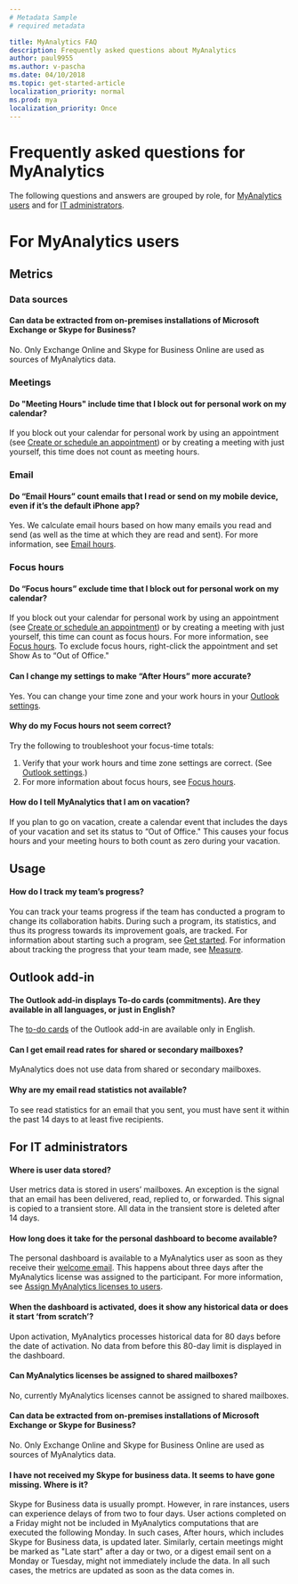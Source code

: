 ```yaml
---
# Metadata Sample
# required metadata

title: MyAnalytics FAQ
description: Frequently asked questions about MyAnalytics
author: paul9955
ms.author: v-pascha
ms.date: 04/10/2018
ms.topic: get-started-article
localization_priority: normal 
ms.prod: mya
localization_priority: Once
---
```


# Frequently asked questions for MyAnalytics

The following questions and answers are grouped by role, for [MyAnalytics users](MyA-faq.md#for-myanalytics-users) and for [IT administrators](MyA-faq.md#for-it-administrators).  

<!-- [Pending review from Parama]

## Privacy  
 
### Where does MyAnalytics get my data? 

We use email and calendar activity data that already exists in your Office 365 mailbox. MyAnalytics does not have a tracking software running on your computer 
 
### What data does MyAnalytics use and not use? 

#### MyAnalytics uses 

 * Email 
   * Metadata, including timestamp, sender, recipients, and read signal 
   * Statement that user makes in emails 
   * Actions of other users who receive your email, e.g. whether they have opened your email or not (in aggregate form to protect individual privacy) 
 * Calendar 
   * Type (meeting or appointment) 
   * Status (busy, free, out-of-office, tentative) 
   * Category 
   * Subject 
   * Duration 
   * Attendees 

#### MyAnalytics does not use 

 * Activity data on your computer, such as applications used and websites visited 
 * Email and calendar data from people outside of your organization 
 
### Who can see my data? 

Only you can see statistics and insights generated from your data. Your manager or system administrator cannot see them. Your data may be used in aggregate, de-identified form to calculate company-wide average, for example. 
 
For more details, see Privacy [link to privacy docs]  

-->

# For MyAnalytics users

## Metrics 

### Data sources

#### Can data be extracted from on-premises installations of Microsoft Exchange or Skype for Business?

No. Only Exchange Online and Skype for Business Online are used as sources of MyAnalytics data.  

### Meetings

#### Do "Meeting Hours" include time that I block out for personal work on my calendar?

If you block out your calendar for personal work by using an appointment (see [Create or schedule an appointment](https://support.office.com/en-us/article/create-or-schedule-an-appointment-be84396a-0903-4e25-b31c-1c99ce0dacf2)) or by creating a meeting with just yourself, this time does not count as meeting hours. 

### Email

#### Do “Email Hours” count emails that I read or send on my mobile device, even if it’s the default iPhone app?

Yes. We calculate email hours based on how many emails you read and send (as well as the time at which they are read and sent). For more information, see [Email hours](../Use/MyA-Dashboard/MyA-DB-Emails.md).

### Focus hours

#### Do “Focus hours” exclude time that I block out for personal work on my calendar?

If you block out your calendar for personal work by using an appointment (see [Create or schedule an appointment](https://support.office.com/en-us/article/create-or-schedule-an-appointment-be84396a-0903-4e25-b31c-1c99ce0dacf2)) or by creating a meeting with just yourself, this time can count as focus hours. For more information, see [Focus hours](../Use/MyA-Dashboard/MyA-DB-Focus-hours.md). To exclude focus hours, right-click the appointment and set Show As to “Out of Office."

#### Can I change my settings to make “After Hours” more accurate?

Yes. You can change your time zone and your work hours in your [Outlook settings](https://outlook.office.com/owa/?path=/options/calendarappearance).

#### Why do my Focus hours not seem correct?

Try the following to troubleshoot your focus-time totals:

1. Verify that your work hours and time zone settings are correct. (See  [Outlook settings](https://outlook.office.com/owa/?path=/options/calendarappearance).)
2. For more information about focus hours, see [Focus hours](../Use/MyA-Dashboard/MyA-DB-Focus-hours.md).  

#### How do I tell MyAnalytics that I am on vacation?

If you plan to go on vacation, create a calendar event that includes the days of your vacation and set its status to “Out of Office." This causes your focus hours and your meeting hours to both count as zero during your vacation.  

## Usage

<!-- To be written

#### What should be my goal be for Meeting Hours, email, focus and after hours? 
 
#### How can I engage my supervisor on on goals and expectations? 
 
#### How can I help my team reduce meeting time? 

-->

#### How do I track my team’s progress?

You can track your teams progress if the team has conducted a program to change its collaboration habits. During such a program, its statistics, and thus its progress towards its improvement goals, are tracked. For information about starting such a program, see [Get started](../use/mya-adoption/team-adopt-intro.md). For information about tracking the progress that your team made, see [Measure](../use/mya-adoption/team-adopt-measure.md).

## Outlook add-in

#### The Outlook add-in displays To-do cards (commitments). Are they available in all languages, or just in English?

The [to-do cards](../use/MyA-Outlook-add-in/MyA-Add-in-To-do.md) of the Outlook add-in are available only in English.

#### Can I get email read rates for shared or secondary mailboxes?

MyAnalytics does not use data from shared or secondary mailboxes.

#### Why are my email read statistics not available?

To see read statistics for an email that you sent, you must have sent it within the past 14 days to at least five recipients. 

## For IT administrators

#### Where is user data stored?

User metrics data is stored in users’ mailboxes. An exception is the signal that an email has been delivered, read, replied to, or forwarded. This signal is copied to a transient store. All data in the transient store is deleted after 14 days.

#### How long does it take for the personal dashboard to become available?

The personal dashboard is available to a MyAnalytics user as soon as they receive their [welcome email](../setup/MyA-Welcome-email.md). This happens about three days after the MyAnalytics license was assigned to the participant. For more information, see [Assign MyAnalytics licenses to users](../setup/assign-licenses.md).

#### When the dashboard is activated, does it show any historical data or does it start ‘from scratch’?

Upon activation, MyAnalytics processes historical data for 80 days before the date of activation. No data from before this 80-day limit is displayed in the dashboard.

#### Can MyAnalytics licenses be assigned to shared mailboxes?

No, currently MyAnalytics licenses cannot be assigned to shared mailboxes.

#### Can data be extracted from on-premises installations of Microsoft Exchange or Skype for Business?

No. Only Exchange Online and Skype for Business Online are used as sources of MyAnalytics data.  

#### I have not received my Skype for business data. It seems to have gone missing. Where is it?
Skype for Business data is usually prompt. However, in rare instances, users can experience delays of from two to four days. User actions completed on a Friday might not be included in MyAnalytics computations that are executed the following Monday. In such cases, After hours, which includes Skype for Business data, is updated later. Similarly, certain meetings might be marked as "Late start" after a day or two, or a digest email sent on a Monday or Tuesday, might not immediately include the data. In all such cases, the metrics are updated as soon as the data comes in.
